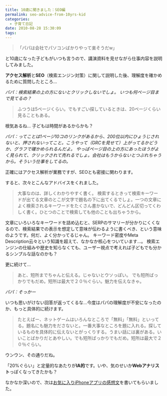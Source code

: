 ```yaml
---
title: 10歳に聞きました：SEO編
permalink: seo-advice-from-10yrs-kid
categories:
  - 子育て日記
date: 2010-08-28 15:30:09
tags:
---
```


> 「パパは会社でパソコンばかりやって楽そうだw」

と10歳になった子どもがいつも言うので、講演資料を見せながら仕事内容を説明してみました。

**アクセス解析**と**SEO**（検索エンジン対策）に関して説明した後、理解度を確かめるために質問したところ...

_パパ：検索結果の上の方にないとクリックしないでしょ。
いつも何ページ目まで見てるの？_

> ふつうは5ページくらい。でもすごい探しているときは、20ページくらい見ることもある。

根気あるね... 子どもは時間があるからかも？

_パパ：ってことは1ページ10コのリンクがあるから、200位以内にひょうじされないと、押されないってこと。こうやって（GRCを見せて）上がってるかどうか、グラフで確かめられるんだよ。
やっぱページ目の上の方にあったほうがよく見られて、クリックされて売れるでしょ。会社はもうからないとつぶれちゃうから。そういう仕事をしてるの。_

正確にはアクセス解析が業務ですが、SEOとも密接に関わります。

すると、次々とこんなアドバイスをくれました。

> 大事なのは、詳しくわかりやすく書く。
> 検索するときって検索キーワードが出てる文章のとこが文字で題名の下に出てくるでしょ。一つの文章によく検索されるキーワードをたくさん書かないで、どんどん区切ってくわしく書く。ひとつのことで検索しても他のことも出ちゃうから。

文章にいろいろなキーワードを詰め込むと、SERPのサマリーが分かりにくくなるので、検索結果での表示を想定して意味が伝わるように書くべき、という意味のようです。何だ、よく分かってるじゃん。
キーワード密度やMeta Description云々という知識を超えて、なかなか核心をついています...。
検索エンジンの仕組みや歴史を知らなくても、ユーザー視点で考えれば子どもでも分かるシンプルな話なのかも？

更に続けて...

> あと、短所までちゃんと伝える。じゃないとウソっぽい。
> でも短所ばっかりでもだめ。短所は最大で２０％ぐらい。魅力を伝えなきゃ。

_パパ：そっかー_

いつも思いがけない回答が返ってくるな...今度はパパの理解度が不安になったのか、もっと具体的に続けます。

> たとえばー、ネットゲームはいろんなところで「無料」「無料」といってる。題名にも魅力をださないと。一番大事なところを題に入れる。探しているものを具体的に伝えないとがっくりする。うまい話には裏がある。いいことばかりだとあやしい。でも短所ばっかりでもだめ。短所は最大で２０％ぐらい。

ウンウン、その通りだね。

「20%ぐらい」と定量的なあたりが**IA的**です。いや、気のせいか**Webアナリスト**っぽくなってきたかも？

なかなか深いので、次は[お気に入りiPhoneアプリの感想文](../iphone-app-for-10-year-kid/)を書いてもらいました。